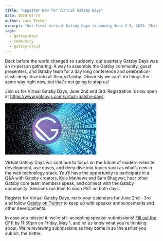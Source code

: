 ```yaml
---
title: "Register Now for Virtual Gatsby Days"
date: 2020-04-14
author: Laci Texter
excerpt: "Our first virtual Gatsby Days is coming June 2-3, 2020. This free remote conference will be live-streamed on YouTube from 9am to noon PST both days, and you can register now!"
tags:
  - gatsby-days
  - community
  - gatsby-cloud
---
```


Back before the world changed so suddenly, our quarterly Gatsby Days was an in-person gathering: A way to assemble the Gatsby community, guest presenters, and Gatsby team for a day long conference and celebration-slash-deep-dive into all things Gatsby. Obviously we can't do things the same way right now, but that's not going to stop us!

Join us for Virtual Gatsby Days, June 2nd and 3rd: Registration is now open at https://www.gatsbyjs.com/virtual-gatsby-days.

![Gatsby logo transposed on binary background receding into distance](./virutalGatsbyDays.jpg "Gatsby logo on futuristic binary background")

Virtual Gatsby Days will continue to focus on the future of modern website development, use cases, and deep dive into topics such as what’s new in the web technology stack. You’ll have the opportunity to participate in a Q&A with Gatsby creators, Kyle Mathews and Sam Bhagwat, hear other Gatsby core team members speak, and connect with the Gatsby community. Sessions run 9am to noon PST on both days.

Register for Virtual Gatsby Days, mark your calendars for June 2nd - 3rd and follow [Gatsby on Twitter](https://twitter.com/gatsbyjs) to keep up with speaker announcements and other developments.

In case you missed it, we’re still accepting speaker submissions! [Fill out the CFP](https://docs.google.com/forms/d/e/1FAIpQLSfjUpqpmRL18ydo_PmC4jxvPG8xhOlix43KeRHOhUbPp3u7Mw/viewform?usp=sf_link) by 11:59pm on Friday, May 1, and let us know what you’re thinking about. We’re reviewing submissions as they come in so the earlier you submit, the better.
